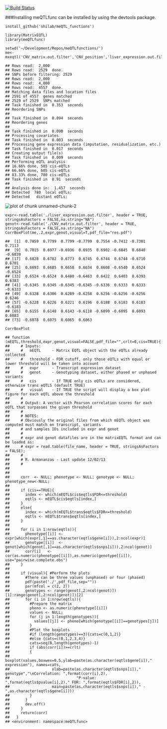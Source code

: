 [![Build Status](https://travis-ci.org/shilab/meQTL_functions.svg?branch=master)](https://travis-ci.org/shilab/meQTL_functions)

###Installing
meQTLfunc can be installed by using the devtools package.
```
install_github('shilab/meQTL_functions')
```

``` {.r}
library(MatrixEQTL)
library(meQTLfunc)
```

``` {.r}
setwd('~/Development/Repos/meQTLfunctions/')
me<-mxeqtl('CNV_matrix.out.filter','CNV_position','liver_expression.out.filter','gene_position','liver_cis_results',0.05)
```

    ## Rows read:  2,000 
    ## Rows read:  2529  done.
    ## SNPs before filtering: 2529 
    ## Rows read:  2,000 
    ## Rows read:  4,000 
    ## Rows read:  4557  done.
    ## Matching data files and location files 
    ## 2591 of 4557  genes matched
    ## 2529 of 2529  SNPs matched
    ## Task finished in  0.353  seconds
    ## Reordering SNPs
    ##  
    ## Task finished in  0.094  seconds
    ## Reordering genes
    ##  
    ## Task finished in  0.098  seconds
    ## Processing covariates 
    ## Task finished in  0.003  seconds
    ## Processing gene expression data (imputation, residualization, etc.) 
    ## Task finished in  0.017  seconds
    ## Creating output file(s) 
    ## Task finished in  0.009  seconds
    ## Performing eQTL analysis 
    ## 16.66% done, 585 cis-eQTLs
    ## 66.66% done, 605 cis-eQTLs
    ## 83.33% done, 780 cis-eQTLs
    ## Task finished in  0.91  seconds
    ##  
    ## Analysis done in:  1.457  seconds 
    ## Detected  780  local eQTLs: 
    ## Detected   distant eQTLs:

![plot of chunk unnamed-chunk-2](./README_files/figure-markdown_github/unnamed-chunk-2.png)

``` {.r}
expr<-read.table('./liver_expression.out.filter', header = TRUE, stringsAsFactors = FALSE,na.string="NA")
genot<-read.table('./CNV_matrix.out.filter', header = TRUE, stringsAsFactors = FALSE,na.string="NA")
CorrBoxPlot(me,.2,expr,genot,visual=T,pdf_file="res.pdf")
```

    ##  [1]  0.7859  0.7799  0.7799 -0.7799  0.7554 -0.7412 -0.7301  0.7113
    ##  [9]  0.7015  0.6977 -0.6936  0.6935  0.6902 -0.6845  0.6840 -0.6839
    ## [17]  0.6828  0.6782  0.6773  0.6745  0.6744  0.6744 -0.6710  0.6701
    ## [25]  0.6693  0.6685  0.6658  0.6634  0.6608 -0.6540  0.6524 -0.6524
    ## [33]  0.6524 -0.6524  0.6480 -0.6463  0.6422  0.6403  0.6393  0.6383
    ## [41] -0.6345  0.6345 -0.6345 -0.6345 -0.6336  0.6333  0.6333 -0.6333
    ## [49]  0.6328  0.6306  0.6289 -0.6258  0.6256 -0.6256 -0.6256  0.6246
    ## [57] -0.6228  0.6226  0.6221  0.6196  0.6188  0.6183  0.6183 -0.6183
    ## [65]  0.6155  0.6148  0.6143 -0.6118 -0.6099 -0.6095  0.6093  0.6083
    ## [73] -0.6078  0.6075  0.6065  0.6063

``` {.r}
CorrBoxPlot
```

    ## function (mEQTL,threshold,expr,genot,visual=FALSE,pdf_file="",crlt=0,cis=TRUE){
    ##     # Inputs:
    ##     #   mEQTL     - Matrix EQTL object with the eQTLs already collected
    ##     #   threshold - FDR cutoff, only those eQTLs with equal or lower threshold will be taken into account
    ##     #   expr      - Transcript expression dataset
    ##     #   genot     - Genotyping dataset, either phased or unphased variants
    ##     #   cis       - If TRUE only cis eQTLs are considered, otherwise trans eQTLS (default TRUE)
    ##     #   visual    - If TRUE the script will display a box plot figure for each eQTL above the threshold
    ##     #
    ##     # Output: A vector with Pearson correlation scores for each eQTL that surpasses the given threshold
    ##     #
    ##     # NOTES:
    ##     # Obviously the original files from which mEQTL object was computed must match on transcript, variants
    ##     # and samples IDs included in expr and genot 
    ##     #
    ##     # expr and genot datafiles are in the matrixEQTL format and can be loaded as:
    ##     # expr = read.table(file_name, header = TRUE, stringsAsFactors = FALSE);
    ##     #
    ##     # R. Armananzas - Last update 12/02/13
    ##     #
    ##     
    ##     
    ##     corr  <- NULL; phenotype <- NULL; genotype <- NULL; phenotype_new<-NULL;
    ##     
    ##     if (cis==TRUE){
    ##       index <- which(mEQTL$cis$eqtls$FDR<=threshold)
    ##       eqtls <- mEQTL$cis$eqtls[index,]
    ##     }
    ##     else{
    ##       index <- which(mEQTL$trans$eqtls$FDR<=threshold)
    ##       eqtls <- mEQTL$trans$eqtls[index,]    
    ##     }
    ##     
    ##     for (i in 1:nrow(eqtls)){
    ##       phenotype[[i]] <- expr[which(expr[,1]==as.character(eqtls$gene[i])),2:ncol(expr)]
    ##       genotype[[i]]  <- genot[which(genot[,1]==as.character(eqtls$snps[i])),2:ncol(genot)]
    ##       corr[i]   <- cor(as.numeric(phenotype[[i]]),as.numeric(genotype[[i]]), use="pairwise.complete.obs")
    ##     }
    ##     
    ##     if (visual){ #Perform the plots
    ##       #There can be three values (unphased) or four (phased)
    ##       pdf(paste('./',pdf_file,sep=""))
    ##       par(mfcol = c(2, 2))
    ##       genotypes <- range(genot[,2:ncol(genot)])[1]:range(genot[,2:ncol(genot)])[2]
    ##       for (i in 1:nrow(eqtls)){
    ##         #Prepare the matrix
    ##         pheno <- as.numeric(phenotype[[i]])
    ##         values <- NULL;
    ##         for (j in 1:length(genotypes)){
    ##           values[[j]] <- pheno[which(genotype[[i]]==genotypes[j])]
    ##         }
    ##         #Plot the boxplots
    ##         #if (length(genotypes)==3){cats=c(0,1,2)}
    ##         #else {cats=c(0,1,2,3,4)}
    ##         cats=seq(0,length(genotypes)-1)
    ##         if (abs(corr[i])>=crlt)
    ##         {
    ##           boxplot(values,boxwex=0.5,ylab=paste(as.character(eqtls$gene[i])," expression"), names=cats,
    ##                   xlab=paste(as.character(eqtls$snps[i])," genotype","\nCorrelation: ",format(corr[i],2),
    ##                              "P-value: ",format(eqtls$pvalue[i],2)," FDR: ",format(eqtls$FDR[i],2)),
    ##                   main=paste(as.character(eqtls$snps[i])," - ",as.character(eqtls$gene[i])))
    ##         }
    ##       }
    ##       dev.off()
    ##     }
    ##     return(corr)
    ##   }
    ## <environment: namespace:meQTLfunc>
